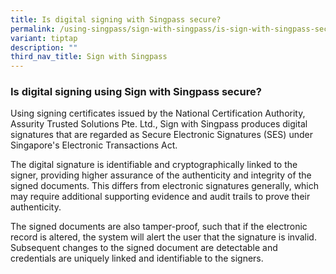 ```yaml
---
title: Is digital signing with Singpass secure?
permalink: /using-singpass/sign-with-singpass/is-sign-with-singpass-secure/
variant: tiptap
description: ""
third_nav_title: Sign with Singpass
---
```

<h3>Is digital signing using Sign with Singpass secure?</h3>
<p>Using signing certificates issued by the National Certification Authority,
Assurity Trusted Solutions Pte. Ltd., Sign with Singpass produces digital
signatures that are regarded as Secure Electronic Signatures (SES) under
Singapore's Electronic Transactions Act.&nbsp;&nbsp;</p>
<p>The digital signature is identifiable and cryptographically linked to
the signer, providing higher assurance of the authenticity and integrity
of the signed documents. This differs from electronic signatures generally,
which may require additional supporting evidence and audit trails to prove
their authenticity.&nbsp;</p>
<p>The signed documents are also tamper-proof, such that if the electronic
record is altered, the system will alert the user that the signature is
invalid. Subsequent changes to the signed document are detectable and credentials
are uniquely linked and identifiable to the signers.&nbsp;</p>